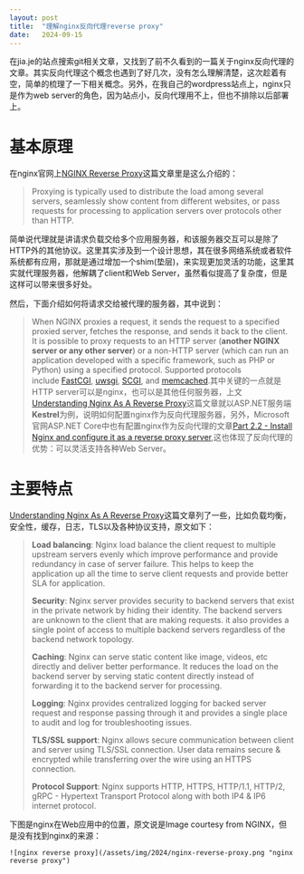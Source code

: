 ```yaml
---
layout: post
title:  "理解nginx反向代理reverse proxy"
date:   2024-09-15
---
```


在jia.je的站点搜索git相关文章，又找到了前不久看到的一篇关于nginx反向代理的文章。其实反向代理这个概念也遇到了好几次，没有怎么理解清楚，这次趁着有空，简单的梳理了一下相关概念。另外，在我自己的wordpress站点上，nginx只是作为web server的角色，因为站点小，反向代理用不上，但也不排除以后部署上。

# 基本原理

在nginx官网上[NGINX Reverse Proxy](https://docs.nginx.com/nginx/admin-guide/web-server/reverse-proxy/)这篇文章里是这么介绍的：

> Proxying is typically used to distribute the load among several servers, seamlessly show content from different websites, or pass requests for processing to application servers over protocols other than HTTP.

简单说代理就是讲请求负载交给多个应用服务器，和该服务器交互可以是除了HTTP外的其他协议。这里其实涉及到一个设计思想，其在很多网络系统或者软件系统都有应用，那就是通过增加一个shim(垫层)，来实现更加灵活的功能，这里其实就代理服务器，他解耦了client和Web Server，虽然看似提高了复杂度，但是这样可以带来很多好处。

然后，下面介绍如何将请求交给被代理的服务器，其中说到：

> When NGINX proxies a request, it sends the request to a specified proxied server, fetches the response, and sends it back to the client. It is possible to proxy requests to an HTTP server (**another NGINX server or any other server**) or a non-HTTP server (which can run an application developed with a specific framework, such as PHP or Python) using a specified protocol. Supported protocols include [FastCGI](https://nginx.org/en/docs/http/ngx_http_fastcgi_module.html), [uwsgi](https://nginx.org/en/docs/http/ngx_http_uwsgi_module.html), [SCGI](https://nginx.org/en/docs/http/ngx_http_scgi_module.html), and [memcached](https://nginx.org/en/docs/http/ngx_http_memcached_module.html).其中关键的一点就是HTTP server可以是nginx，也可以是其他任何服务器，上文[Understanding Nginx As A Reverse Proxy](https://medium.com/globant/understanding-nginx-as-a-reverse-proxy-564f76e856b2)这篇文章就以ASP.NET服务端**Kestrel**为例，说明如何配置nginx作为反向代理服务器，另外，Microsoft官网ASP.NET Core中也有配置nginx作为反向代理的文章[Part 2.2 - Install Nginx and configure it as a reverse proxy server](https://learn.microsoft.com/en-us/troubleshoot/developer/webapps/aspnetcore/practice-troubleshoot-linux/2-2-install-nginx-configure-it-reverse-proxy),这也体现了反向代理的优势：可以灵活支持各种Web Server。

# 主要特点

[Understanding Nginx As A Reverse Proxy](https://medium.com/globant/understanding-nginx-as-a-reverse-proxy-564f76e856b2)这篇文章列了一些，比如负载均衡，安全性，缓存，日志，TLS以及各种协议支持，原文如下：

> **Load balancing**: Nginx load balance the client request to multiple upstream servers evenly which improve performance and provide redundancy in case of server failure. This helps to keep the application up all the time to serve client requests and provide better SLA for application.
> 
> **Security**: Nginx server provides security to backend servers that exist in the private network by hiding their identity. The backend servers are unknown to the client that are making requests. it also provides a single point of access to multiple backend servers regardless of the backend network topology.
> 
> **Caching**: Nginx can serve static content like image, videos, etc directly and deliver better performance. It reduces the load on the backend server by serving static content directly instead of forwarding it to the backend server for processing.
> 
> **Logging**: Nginx provides centralized logging for backed server request and response passing through it and provides a single place to audit and log for troubleshooting issues.
> 
> **TLS/SSL support**: Nginx allows secure communication between client and server using TLS/SSL connection. User data remains secure & encrypted while transferring over the wire using an HTTPS connection.
> 
> **Protocol Support**: Nginx supports HTTP, HTTPS, HTTP/1.1, HTTP/2, gRPC - Hypertext Transport Protocol along with both IP4 & IP6 internet protocol.

下图是nginx在Web应用中的位置，原文说是Image courtesy from NGINX，但是没有找到nginx的来源：

```
![nginx reverse proxy](/assets/img/2024/nginx-reverse-proxy.png "nginx reverse proxy")
```